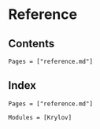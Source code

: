 # Reference

## Contents

```@contents
Pages = ["reference.md"]
```

## Index

```@index
Pages = ["reference.md"]
```

```@autodocs
Modules = [Krylov]
```
